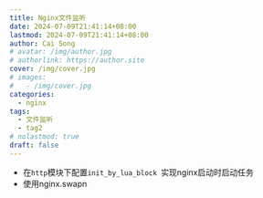 ```yaml
---
title: Nginx文件监听
date: 2024-07-09T21:41:14+08:00
lastmod: 2024-07-09T21:41:14+08:00
author: Cai Song
# avatar: /img/author.jpg
# authorlink: https://author.site
cover: /img/cover.jpg
# images:
#   - /img/cover.jpg
categories:
  - nginx
tags:
  - 文件监听
  - tag2
# nolastmod: true
draft: false
---
```


* 在`http`模块下配置`init_by_lua_block `实现nginx启动时启动任务
* 使用nginx.swapn

